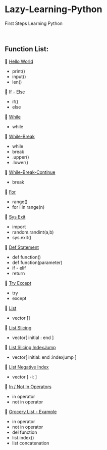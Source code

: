 # Lazy-Learning-Python
First Steps Learning Python

<br>

## Function List:

:large_blue_circle: [Hello World](01-hello-world.py)

* print()
* input()
* len()

:large_blue_circle: [If - Else](02-simple-if-else.py)

* if()
* else

:large_blue_circle: [While](03-while.py)

* while

:large_blue_circle: [While-Break](04-while-break.py)

* while
* break
* .upper()
* .lower()

:large_blue_circle: [While-Break-Continue](05-while-break-continue.py)

* break

:large_blue_circle: [For](06-for.py)

* range()
* for i in range(n)

:large_blue_circle: [Sys Exit](07-sys-exit.py)

* import
* random.randint(a,b)
* sys.exit()

:large_blue_circle: [Def Statement](08-def-statement.py)

* def function()
* def function(parameter)
* if - elif
* return 

:large_blue_circle: [Try Except](09-try-except.py)

* try
* except

:large_blue_circle: [List](10-list.py)

* vector []

:large_blue_circle: [List Slicing](11-list-slicing.py)

* vector[ initial : end ]

:large_blue_circle: [List Slicing IndexJump](12-list-slicing-indexjump.py)

* vector[ initial: end :indexjump ]

:large_blue_circle: [List Negative Index](13-list-negative-index.py)

* vector [ -i: ]

:large_blue_circle: [In / Not In Operators](14-in-not-operators.py)

* in operator
* not in operator

:large_blue_circle: [Grocery List - Example](15-grocery-list.py)

* in operator
* not in operator
* del function
* list.index()
* list concatenation
